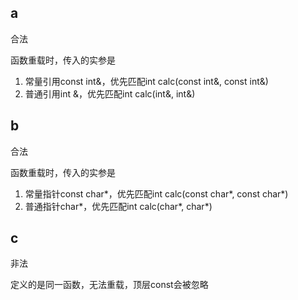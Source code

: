 ## a

合法

函数重载时，传入的实参是

1. 常量引用const int&，优先匹配int calc(const int&, const int&)
2. 普通引用int &，优先匹配int calc(int&, int&)

## b

合法

函数重载时，传入的实参是

1. 常量指针const char*，优先匹配int calc(const char\*, const char\*)
2. 普通指针char\*，优先匹配int calc(char\*, char\*)

## c

非法

定义的是同一函数，无法重载，顶层const会被忽略